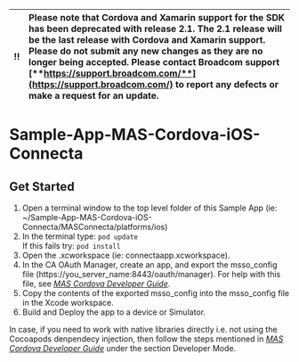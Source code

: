 :bangbang: | Please note that Cordova and Xamarin support for the SDK has been deprecated with release 2.1. The 2.1 release will be the last release with Cordova and Xamarin support. Please do not submit any new changes as they are no longer being accepted. Please contact Broadcom support [**https://support.broadcom.com/**](https://support.broadcom.com/) to report any defects or make a request for an update.
:---: | :---
# Sample-App-MAS-Cordova-iOS-Connecta

## Get Started
1. Open a terminal window to the top level folder of this Sample App (ie: ~/Sample-App-MAS-Cordova-iOS-Connecta/MASConnecta/platforms/ios)
2. In the terminal type: `pod update`   
   If this fails try: `pod install`
3. Open the .xcworkspace (ie: connectaapp.xcworkspace).
4. In the CA OAuth Manager, create an app, and export the msso_config file (https://you_server_name:8443/oauth/manager). For help with this file, see [*MAS Cordova Developer Guide*](https://techdocs.broadcom.com/content/broadcom/techdocs/us/en/ca-enterprise-software/layer7-api-management/mobile-sdk-for-ca-mobile-api-gateway/2-0/Cordova/Cordova_2-1.html).
5. Copy the contents of the exported msso_config into the msso_config file in the Xcode workspace.
6. Build and Deploy the app to a device or Simulator.

In case, if you need to work with native libraries directly i.e. not using the Cocoapods denpendecy injection, then follow the steps mentioned in [*MAS Cordova Developer Guide*](https://techdocs.broadcom.com/content/broadcom/techdocs/us/en/ca-enterprise-software/layer7-api-management/mobile-sdk-for-ca-mobile-api-gateway/2-0/Cordova/Cordova_2-1.html) under the section Developer Mode.
